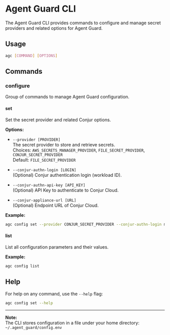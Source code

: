 # Agent Guard CLI

The Agent Guard CLI provides commands to configure and manage secret providers and related options for Agent Guard.

## Usage

```sh
agc [COMMAND] [OPTIONS]
```

## Commands

### configure

Group of commands to manage Agent Guard configuration.

#### set

Set the secret provider and related Conjur options.

**Options:**
- `--provider [PROVIDER]`  
  The secret provider to store and retrieve secrets.  
  Choices: `AWS_SECRETS_MANAGER_PROVIDER`, `FILE_SECRET_PROVIDER`, `CONJUR_SECRET_PROVIDER`  
  Default: `FILE_SECRET_PROVIDER`

- `--conjur-authn-login [LOGIN]`  
  (Optional) Conjur authentication login (workload ID).

- `--conjur-authn-api-key [API_KEY]`  
  (Optional) API Key to authenticate to Conjur Cloud.

- `--conjur-appliance-url [URL]`  
  (Optional) Endpoint URL of Conjur Cloud.

**Example:**
```sh
agc config set --provider CONJUR_SECRET_PROVIDER --conjur-authn-login my-app --conjur-authn-api-key my-key --conjur-appliance-url https://conjur.example.com
```

#### list

List all configuration parameters and their values.

**Example:**
```sh
agc config list
```

## Help

For help on any command, use the `--help` flag:

```sh
agc config set --help
```

---

**Note:**  
The CLI stores configuration in a file under your home directory: `~/.agent_guard/config.env`
